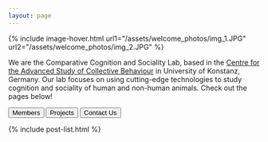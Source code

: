 ```yaml
---
layout: page
---
```

 {% include image-hover.html url1="/assets/welcome_photos/img_1.JPG" url2="/assets/welcome_photos/img_2.JPG"  %}

We are the Comparative Cognition and Sociality Lab, based in the [Centre for the Advanced Study of Collective Behaviour](https://www.exc.uni-konstanz.de/collective-behaviour/) in University of Konstanz, Germany. Our lab focuses on using cutting-edge technologies to study cognition and sociality of human and non-human animals. Check out the pages below!


<p align="center">

<a href= "../members/#"><button type="button">Members</button></a>
<a href= "../projects/#"><button type="button">Projects</button></a>
<a href= "../contact/#"><button type="button">Contact Us</button></a>
</p>

{% include post-list.html %}

